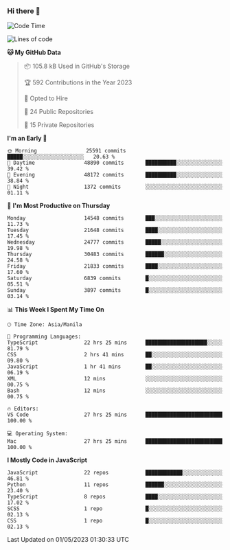 ### Hi there 👋

<!--START_SECTION:waka-->
![Code Time](http://img.shields.io/badge/Code%20Time-240%20hrs%2016%20mins-blue)

![Lines of code](https://img.shields.io/badge/From%20Hello%20World%20I%27ve%20Written-57.0%20million%20lines%20of%20code-blue)

**🐱 My GitHub Data** 

> 📦 105.8 kB Used in GitHub's Storage 
 > 
> 🏆 592 Contributions in the Year 2023
 > 
> 💼 Opted to Hire
 > 
> 📜 24 Public Repositories 
 > 
> 🔑 15 Private Repositories 
 > 
**I'm an Early 🐤** 

```text
🌞 Morning                25591 commits       █████░░░░░░░░░░░░░░░░░░░░   20.63 % 
🌆 Daytime                48890 commits       ██████████░░░░░░░░░░░░░░░   39.42 % 
🌃 Evening                48172 commits       ██████████░░░░░░░░░░░░░░░   38.84 % 
🌙 Night                  1372 commits        ░░░░░░░░░░░░░░░░░░░░░░░░░   01.11 % 
```
📅 **I'm Most Productive on Thursday** 

```text
Monday                   14548 commits       ███░░░░░░░░░░░░░░░░░░░░░░   11.73 % 
Tuesday                  21648 commits       ████░░░░░░░░░░░░░░░░░░░░░   17.45 % 
Wednesday                24777 commits       █████░░░░░░░░░░░░░░░░░░░░   19.98 % 
Thursday                 30483 commits       ██████░░░░░░░░░░░░░░░░░░░   24.58 % 
Friday                   21833 commits       ████░░░░░░░░░░░░░░░░░░░░░   17.60 % 
Saturday                 6839 commits        █░░░░░░░░░░░░░░░░░░░░░░░░   05.51 % 
Sunday                   3897 commits        █░░░░░░░░░░░░░░░░░░░░░░░░   03.14 % 
```


📊 **This Week I Spent My Time On** 

```text
🕑︎ Time Zone: Asia/Manila

💬 Programming Languages: 
TypeScript               22 hrs 25 mins      ████████████████████░░░░░   81.79 % 
CSS                      2 hrs 41 mins       ██░░░░░░░░░░░░░░░░░░░░░░░   09.80 % 
JavaScript               1 hr 41 mins        ██░░░░░░░░░░░░░░░░░░░░░░░   06.19 % 
XML                      12 mins             ░░░░░░░░░░░░░░░░░░░░░░░░░   00.75 % 
Bash                     12 mins             ░░░░░░░░░░░░░░░░░░░░░░░░░   00.75 % 

🔥 Editors: 
VS Code                  27 hrs 25 mins      █████████████████████████   100.00 % 

💻 Operating System: 
Mac                      27 hrs 25 mins      █████████████████████████   100.00 % 
```

**I Mostly Code in JavaScript** 

```text
JavaScript               22 repos            ████████████░░░░░░░░░░░░░   46.81 % 
Python                   11 repos            ██████░░░░░░░░░░░░░░░░░░░   23.40 % 
TypeScript               8 repos             ████░░░░░░░░░░░░░░░░░░░░░   17.02 % 
SCSS                     1 repo              █░░░░░░░░░░░░░░░░░░░░░░░░   02.13 % 
CSS                      1 repo              █░░░░░░░░░░░░░░░░░░░░░░░░   02.13 % 
```




 Last Updated on 01/05/2023 01:30:33 UTC
<!--END_SECTION:waka-->
